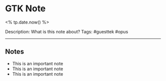 # GTK Note 
<% tp.date.now() %>

Description: What is this note about?
Tags: #guesttek #opus

------

## Notes

- This is an important note
- This is an important note
- This is an important note


